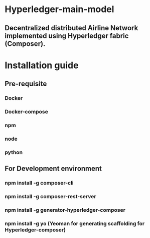 # Hyperledger-main-model
## Decentralized distributed Airline Network implemented using Hyperledger fabric (Composer).

# Installation guide 
## Pre-requisite
### Docker
### Docker-compose
### npm
### node
### python

## For Development environment
### npm install -g composer-cli
### npm install -g composer-rest-server
### npm install -g generator-hyperledger-composer
### npm install -g yo (Yeoman for generating scaffolding for Hyperledger-composer) 


